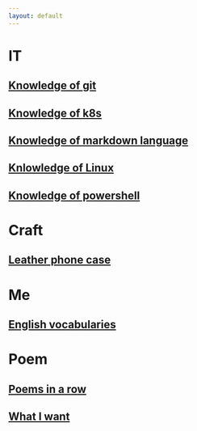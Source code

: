 ```yaml
---
layout: default
---
```

# IT
## [Knowledge of git](./docs/it/git.md)
## [Knowledge of k8s](./docs/it/k8s_knowledge.md)
## [Knowledge of markdown language](./docs/it/markdown_knowledge.md)
## [Knlowledge of Linux](./docs/it/linux.md)
## [Knowledge of powershell](./docs/it/powershell.md)
# Craft
## [Leather phone case](./docs/craft/phonecase.md)
# Me
## [English vocabularies](./docs/me/vocabulary.md)
# Poem
## [Poems in a row](./poem/images/holder.md)
## [What I want](./poem/4th.md)
